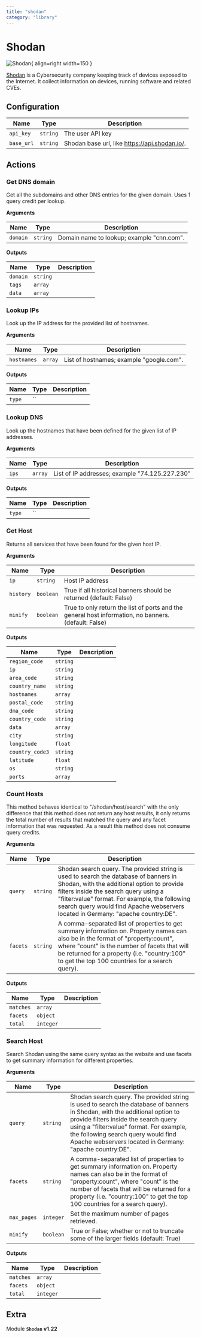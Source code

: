 ```yaml
---
title: "shodan"
category: "library"
---
```

# Shodan

![Shodan](/assets/playbooks/library/shodan.png){ align=right width=150 }

[Shodan](https://www.shodan.io/) is a Cybersecurity company keeping track of devices exposed to the Internet. It collect information on devices, running software and related CVEs.

## Configuration

| Name      |  Type   |  Description  |
| --------- | ------- | --------------------------- |
| `api_key` | `string` | The user API key |
| `base_url` | `string` | Shodan base url, like https://api.shodan.io/. |

## Actions

### Get DNS domain

Get all the subdomains and other DNS entries for the given domain. Uses 1 query credit per lookup.

**Arguments**

| Name      |  Type   |  Description  |
| --------- | ------- | --------------------------- |
| `domain` | `string` | Domain name to lookup; example "cnn.com". |


**Outputs**

| Name      |  Type   |  Description  |
| --------- | ------- | --------------------------- |
| `domain` | `string` |  |
| `tags` | `array` |  |
| `data` | `array` |  |

### Lookup IPs

Look up the IP address for the provided list of hostnames.

**Arguments**

| Name      |  Type   |  Description  |
| --------- | ------- | --------------------------- |
| `hostnames` | `array` | List of hostnames; example "google.com". |


**Outputs**

| Name      |  Type   |  Description  |
| --------- | ------- | --------------------------- |
| `type` | `` |  |

### Lookup DNS

Look up the hostnames that have been defined for the given list of IP addresses.

**Arguments**

| Name      |  Type   |  Description  |
| --------- | ------- | --------------------------- |
| `ips` | `array` | List of IP addresses; example "74.125.227.230" |


**Outputs**

| Name      |  Type   |  Description  |
| --------- | ------- | --------------------------- |
| `type` | `` |  |

### Get Host

Returns all services that have been found for the given host IP.

**Arguments**

| Name      |  Type   |  Description  |
| --------- | ------- | --------------------------- |
| `ip` | `string` | Host IP address |
| `history` | `boolean` | True if all historical banners should be returned (default: False)  |
| `minify` | `boolean` | True to only return the list of ports and the general host information, no banners. (default: False)  |


**Outputs**

| Name      |  Type   |  Description  |
| --------- | ------- | --------------------------- |
| `region_code` | `string` |  |
| `ip` | `string` |  |
| `area_code` | `string` |  |
| `country_name` | `string` |  |
| `hostnames` | `array` |  |
| `postal_code` | `string` |  |
| `dma_code` | `string` |  |
| `country_code` | `string` |  |
| `data` | `array` |  |
| `city` | `string` |  |
| `longitude` | `float` |  |
| `country_code3` | `string` |  |
| `latitude` | `float` |  |
| `os` | `string` |  |
| `ports` | `array` |  |

### Count Hosts

This method behaves identical to "/shodan/host/search" with the only difference that this method does not return any host results, it only returns the total number of results that matched the query and any facet information that was requested. As a result this method does not consume query credits.

**Arguments**

| Name      |  Type   |  Description  |
| --------- | ------- | --------------------------- |
| `query` | `string` | Shodan search query. The provided string is used to search the database of banners in Shodan, with the additional option to provide filters inside the search query using a "filter:value" format. For example, the following search query would find Apache webservers located in Germany: "apache country:DE". |
| `facets` | `string` | A comma-separated list of properties to get summary information on. Property names can also be in the format of "property:count", where "count" is the number of facets that will be returned for a property (i.e. "country:100" to get the top 100 countries for a search query). |


**Outputs**

| Name      |  Type   |  Description  |
| --------- | ------- | --------------------------- |
| `matches` | `array` |  |
| `facets` | `object` |  |
| `total` | `integer` |  |

### Search Host

Search Shodan using the same query syntax as the website and use facets to get summary information for different properties.

**Arguments**

| Name      |  Type   |  Description  |
| --------- | ------- | --------------------------- |
| `query` | `string` | Shodan search query. The provided string is used to search the database of banners in Shodan, with the additional option to provide filters inside the search query using a "filter:value" format. For example, the following search query would find Apache webservers located in Germany: "apache country:DE".  |
| `facets` | `string` | A comma-separated list of properties to get summary information on. Property names can also be in the format of "property:count", where "count" is the number of facets that will be returned for a property (i.e. "country:100" to get the top 100 countries for a search query). |
| `max_pages` | `integer` | Set the maximum number of pages retrieved. |
| `minify` | `boolean` | True or False; whether or not to truncate some of the larger fields (default: True)  |


**Outputs**

| Name      |  Type   |  Description  |
| --------- | ------- | --------------------------- |
| `matches` | `array` |  |
| `facets` | `object` |  |
| `total` | `integer` |  |


## Extra

Module **`Shodan` v1.22**
